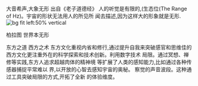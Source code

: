 大音希声,大象无形
出自《老子道德经》
人的听觉是有限的,(生态位(The Range of Hz)。宇宙的形状无法用人的所见所
闻去描述,因为这样大的形象就是无形.
![bg fit left:50% vertical](https://i.imgur.com/7tKz7oE.webp)

柏拉图
世界本无形

东方之道
西方之术
东方文化重视内省和修行,通过提升自我来突破感官和思维佳的
西方文化更注重外在的科学探索和技术创新。利用数字技术
局限。通过冥想、禅修等实践,东方人追求超越肉体的精神境
等扩展了人类的感知能力,比如通过各种传感器捕捉平常难以
界,以开放的心智去感知宇宙的奥秘。
察觉的声音波段。这种通过工具突破局限的方式,开拓了全新
的体验维度。